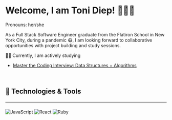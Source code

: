 # Welcome, I am Toni Diep! 👩🏻‍🏫
<p>Pronouns: her/she</p>
As a Full Stack Software Engineer graduate from the Flatiron School in New York City, during a pandemic 😷, I am looking forward to collaborative opportunities with project building and study sessions.


✍🏼 Currently, I am actively studying 
- [Master the Coding Interview: Data Structures + Algorithms](https://www.udemy.com/course/master-the-coding-interview-data-structures-algorithms/)

<br>
<h2>🔧 Technologies & Tools<hr></h2>

![JavaScript](https://img.shields.io/badge/JavaScript-F7DF1E?style=for-the-badge&logo=javascript&logoColor=black)      ![React](https://img.shields.io/static/v1?logo=react&message=REACT&label=&style=for-the-badge&color=61DAFB&logoColor=black)  ![Ruby](	https://img.shields.io/badge/Ruby-CC342D?style=for-the-badge&logo=ruby&logoColor=white)
